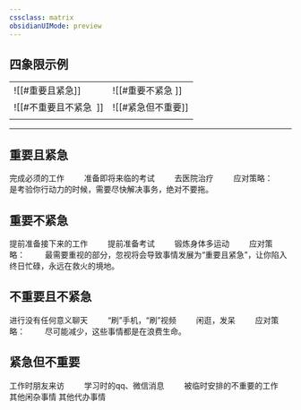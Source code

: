 ```yaml
---
cssclass: matrix
obsidianUIMode: preview
---
```




## 四象限示例


|                        |                    |
| ---------------------- | ------------------ |
| ![[#重要且紧急]]       | ![[#重要不紧急 ]]  |
| ![[#不重要且不紧急  ]] | ![[#紧急但不重要]] |
|                     |               |


---

## 重要且紧急           

完成必须的工作        
准备即将来临的考试        
去医院治疗        
应对策略：        
是考验你行动力的时候，需要尽快解决事务，绝对不要拖。        

## 重要不紧急              

提前准备接下来的工作        
提前准备考试        
锻炼身体多运动        
应对策略：        
最需要重视的部分，忽视将会导致事情发展为“重要且紧急”，让你陷入终日忙碌，永远在救火的境地。        

## 不重要且不紧急          

进行没有任何意义聊天        
“刷”手机，“刷”视频        
闲逛，发呆        
应对策略：        
尽可能减少，这些事情都是在浪费生命。        

## 紧急但不重要        
工作时朋友来访        
学习时的qq、微信消息        
被临时安排的不重要的工作   
其他闲杂事情
其他代办事情




